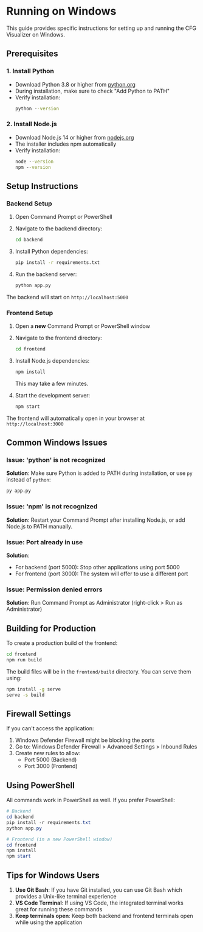 # Running on Windows

This guide provides specific instructions for setting up and running the CFG Visualizer on Windows.

## Prerequisites

### 1. Install Python
- Download Python 3.8 or higher from [python.org](https://www.python.org/downloads/)
- During installation, make sure to check "Add Python to PATH"
- Verify installation:
  ```cmd
  python --version
  ```

### 2. Install Node.js
- Download Node.js 14 or higher from [nodejs.org](https://nodejs.org/)
- The installer includes npm automatically
- Verify installation:
  ```cmd
  node --version
  npm --version
  ```

## Setup Instructions

### Backend Setup

1. Open Command Prompt or PowerShell
2. Navigate to the backend directory:
   ```cmd
   cd backend
   ```

3. Install Python dependencies:
   ```cmd
   pip install -r requirements.txt
   ```

4. Run the backend server:
   ```cmd
   python app.py
   ```

The backend will start on `http://localhost:5000`

### Frontend Setup

1. Open a **new** Command Prompt or PowerShell window
2. Navigate to the frontend directory:
   ```cmd
   cd frontend
   ```

3. Install Node.js dependencies:
   ```cmd
   npm install
   ```
   This may take a few minutes.

4. Start the development server:
   ```cmd
   npm start
   ```

The frontend will automatically open in your browser at `http://localhost:3000`

## Common Windows Issues

### Issue: 'python' is not recognized
**Solution**: Make sure Python is added to PATH during installation, or use `py` instead of `python`:
```cmd
py app.py
```

### Issue: 'npm' is not recognized
**Solution**: Restart your Command Prompt after installing Node.js, or add Node.js to PATH manually.

### Issue: Port already in use
**Solution**: 
- For backend (port 5000): Stop other applications using port 5000
- For frontend (port 3000): The system will offer to use a different port

### Issue: Permission denied errors
**Solution**: Run Command Prompt as Administrator (right-click > Run as Administrator)

## Building for Production

To create a production build of the frontend:

```cmd
cd frontend
npm run build
```

The build files will be in the `frontend/build` directory. You can serve them using:

```cmd
npm install -g serve
serve -s build
```

## Firewall Settings

If you can't access the application:
1. Windows Defender Firewall might be blocking the ports
2. Go to: Windows Defender Firewall > Advanced Settings > Inbound Rules
3. Create new rules to allow:
   - Port 5000 (Backend)
   - Port 3000 (Frontend)

## Using PowerShell

All commands work in PowerShell as well. If you prefer PowerShell:

```powershell
# Backend
cd backend
pip install -r requirements.txt
python app.py

# Frontend (in a new PowerShell window)
cd frontend
npm install
npm start
```

## Tips for Windows Users

1. **Use Git Bash**: If you have Git installed, you can use Git Bash which provides a Unix-like terminal experience
2. **VS Code Terminal**: If using VS Code, the integrated terminal works great for running these commands
3. **Keep terminals open**: Keep both backend and frontend terminals open while using the application
